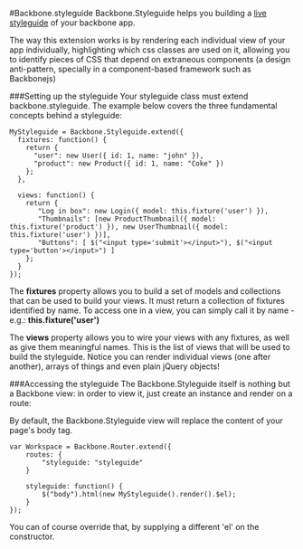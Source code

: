 #Backbone.styleguide
Backbone.Styleguide helps you building a [live styleguide](http://www.slideshare.net/meeker/simplifying-massive-changes-with-a-live-style-guide) of your backbone app.

The way this extension works is by rendering each individual view of your app individually, highlighting which css classes are used on it, allowing you to identify pieces of CSS that depend on extraneous components (a design anti-pattern, specially in a component-based framework such as Backbonejs)

###Setting up the styleguide
Your styleguide class must extend backbone.styleguide. The example below covers the three fundamental concepts behind a styleguide:

    MyStyleguide = Backbone.Styleguide.extend({
      fixtures: function() {
        return {
          "user": new User({ id: 1, name: "john" }),
          "product": new Product({ id: 1, name: "Coke" })
        };
      },

      views: function() {
        return {
           "Log in box": new Login({ model: this.fixture('user') }),
           "Thumbnails": [new ProductThumbnail({ model: this.fixture('product') }), new UserThumbnail({ model: this.fixture('user') })],
           "Buttons": [ $("<input type='submit'></input>"), $("<input type='button'></input>") ]
        };
      }
    });

The **fixtures** property allows you to build a set of models and collections that can be used to build your views. It must return a collection of fixtures identified by name.
To access one in a view, you can simply call it by name - e.g.: **this.fixture('user')**

The **views** property allows you to wire your views with any fixtures, as well as give them meaningful names. This is the list of views that will be used to build the styleguide. Notice you can render individual views (one after another), arrays of things and even plain jQuery objects!

###Accessing the styleguide
The Backbone.Styleguide itself is nothing but a Backbone view: in order to view it, just create an instance and render on a route:

By default, the Backbone.Styleguide view will replace the content of your page's body tag.

    var Workspace = Backbone.Router.extend({
        routes: {
            "styleguide: "styleguide"
        }

        styleguide: function() {
            $("body").html(new MyStyleguide().render().$el);
        }
    });

You can of course override that, by supplying a different 'el' on the constructor.
